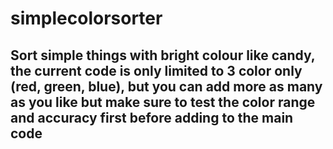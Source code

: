 # simplecolorsorter
## Sort simple things with bright colour like candy, the current code is only limited to 3 color only (red, green, blue), but you can add more as many as you like but make sure to test the color range and accuracy first before adding to the main code
